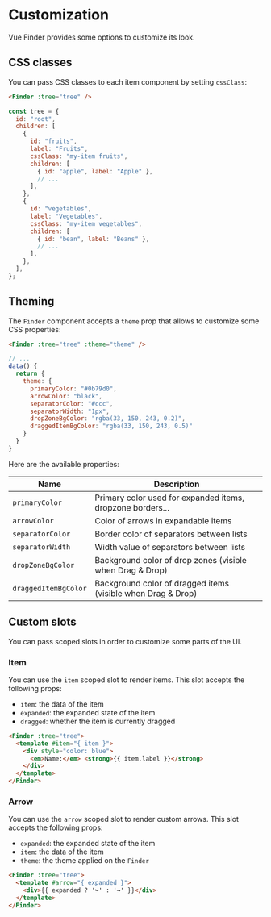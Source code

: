 # Customization

Vue Finder provides some options to customize its look.

## CSS classes

You can pass CSS classes to each item component by setting `cssClass`:

```html
<Finder :tree="tree" />
```

```js
const tree = {
  id: "root",
  children: [
    {
      id: "fruits",
      label: "Fruits",
      cssClass: "my-item fruits",
      children: [
        { id: "apple", label: "Apple" },
        // ...
      ],
    },
    {
      id: "vegetables",
      label: "Vegetables",
      cssClass: "my-item vegetables",
      children: [
        { id: "bean", label: "Beans" },
        // ...
      ],
    },
  ],
};
```

## Theming

The `Finder` component accepts a `theme` prop that allows to customize some CSS properties:

```html
<Finder :tree="tree" :theme="theme" />
```

```js
// ...
data() {
  return {
    theme: {
      primaryColor: "#0b79d0",
      arrowColor: "black",
      separatorColor: "#ccc",
      separatorWidth: "1px",
      dropZoneBgColor: "rgba(33, 150, 243, 0.2)",
      draggedItemBgColor: "rgba(33, 150, 243, 0.5)"
    }
  }
}
```

Here are the available properties:

| Name                 | Description                                                  |
| -------------------- | ------------------------------------------------------------ |
| `primaryColor`       | Primary color used for expanded items, dropzone borders...   |
| `arrowColor`         | Color of arrows in expandable items                          |
| `separatorColor`     | Border color of separators between lists                     |
| `separatorWidth`     | Width value of separators between lists                      |
| `dropZoneBgColor`    | Background color of drop zones (visible when Drag & Drop)    |
| `draggedItemBgColor` | Background color of dragged items (visible when Drag & Drop) |

## Custom slots

You can pass scoped slots in order to customize some parts of the UI.

### Item

You can use the `item` scoped slot to render items. This slot accepts the following props:

- `item`: the data of the item
- `expanded`: the expanded state of the item
- `dragged`: whether the item is currently dragged

```html
<Finder :tree="tree">
  <template #item="{ item }">
    <div style="color: blue">
      <em>Name:</em> <strong>{{ item.label }}</strong>
    </div>
  </template>
</Finder>
```

<FinderExample :use-custom-item-slot="true"/>

### Arrow

You can use the `arrow` scoped slot to render custom arrows. This slot accepts the following props:

- `expanded`: the expanded state of the item
- `item`: the data of the item
- `theme`: the theme applied on the `Finder`

```html
<Finder :tree="tree">
  <template #arrow="{ expanded }">
    <div>{{ expanded ? '↪' : '→' }}</div>
  </template>
</Finder>
```

<FinderExample :use-custom-arrow-slot="true" />
